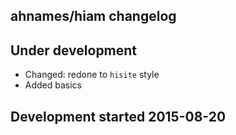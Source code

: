 ahnames/hiam changelog
----------------------

## Under development

- Changed: redone to `hisite` style
- Added basics

## Development started 2015-08-20

